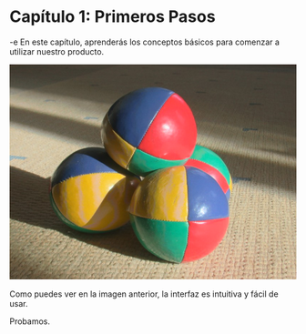 # Capítulo 1: Primeros Pasos
-e En este capítulo, aprenderás los conceptos básicos para comenzar a utilizar nuestro producto.

![Imagen de Ejemplo](./images/example_image.jpg)

Como puedes ver en la imagen anterior, la interfaz es intuitiva y fácil de usar.

Probamos.
